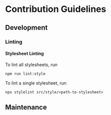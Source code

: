 # Contribution Guidelines

## Development

### Linting

#### Stylesheet Linting

To lint all stylesheets, run

```
npm run lint:style
```

To lint a single stylesheet, run

```
npx stylelint src/style/<path-to-stylesheet>
```

## Maintenance
